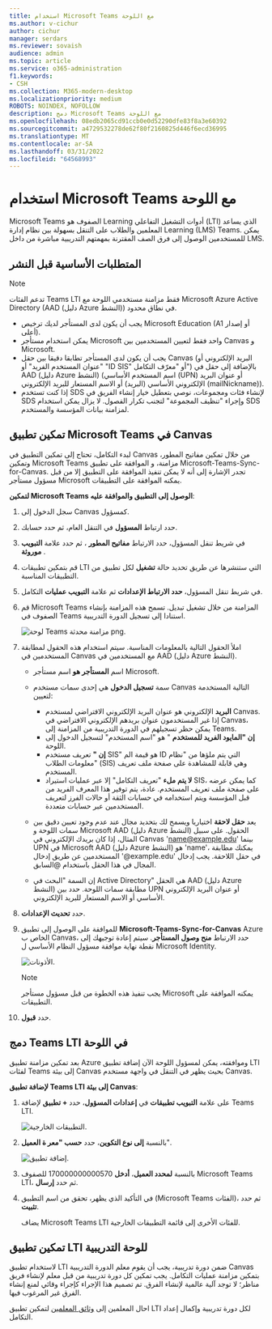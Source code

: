 ```yaml
---
title: استخدام Microsoft Teams مع اللوحة
ms.author: v-cichur
author: cichur
manager: serdars
ms.reviewer: sovaish
audience: admin
ms.topic: article
ms.service: o365-administration
f1.keywords:
- CSH
ms.collection: M365-modern-desktop
ms.localizationpriority: medium
ROBOTS: NOINDEX, NOFOLLOW
description: دمج Microsoft Teams مع اللوحة
ms.openlocfilehash: 08edb2065cd91ccb0e0d52290dfe83f8a3e60392
ms.sourcegitcommit: a4729532278de62f80f2160825d446f6ecd36995
ms.translationtype: MT
ms.contentlocale: ar-SA
ms.lasthandoff: 03/31/2022
ms.locfileid: "64568993"
---
```

# <a name="use-microsoft-teams-classes-with-canvas"></a>استخدام Microsoft Teams مع اللوحة

Microsoft Teams الصفوف هو Learning أدوات التشغيل التفاعلي (LTI) الذي يساعد المعلمين والطلاب على التنقل بسهولة بين نظام إدارة Learning (LMS) Teams. يمكن للمستخدمين الوصول إلى فرق الصف المقترنة بمهمتهم التدريبية مباشرة من داخل LMS.

## <a name="prerequisites-before-deployment"></a>المتطلبات الأساسية قبل النشر

> [!NOTE]
> تدعم الفئات Teams LTI فقط مزامنة مستخدمي اللوحة مع Microsoft Azure Active Directory (AAD (دليل Azure النشط)) في نطاق محدود.
>
> - يجب أن يكون لدى المستأجر لديك ترخيص Microsoft Education (A1 أو إصدار أعلى).
> - يمكن استخدام مستأجر Microsoft واحد فقط لتعيين المستخدمين بين Canvas و Microsoft.
> - يجب أن يكون لدى المستأجر تطابقا دقيقا بين حقل Canvas (البريد الإلكتروني أو "عنوان المستخدم الفريد" أو "ID SIS" أو "معرّف التكامل") بالإضافة إلى حقل في AAD (دليل Azure النشط) (اسم المستخدم الأساسي (UPN) أو عنوان البريد الإلكتروني الأساسي (البريد) أو الاسم المستعار للبريد الإلكتروني (mailNickname)).
> - إذا كنت تستخدم SDS لإنشاء فئات ومجموعات، نوصي بتعطيل خيار إنشاء الفريق في SDS وإجراء "تنظيف المجموعة" لتجنب تكرار [](/schooldatasync/group-cleanup) الفصول. لا يزال يمكن استخدام SDS لمزامنة بيانات المؤسسة والمستخدم.

## <a name="enable-the-microsoft-teams-app-in-canvas"></a>تمكين تطبيق Microsoft Teams في Canvas

لبدء التكامل، تحتاج إلى تمكين التطبيق في Canvas من خلال تمكين مفاتيح المطور، وتمكين Microsoft Teams مزامنة، و الموافقة على تطبيق Microsoft-Teams-Sync-for-Canvas. تجدر الإشارة إلى أنه لا يمكن تنفيذ الموافقة على التطبيق إلا من قبل مسؤول مستأجر Microsoft يمكنه الموافقة على التطبيقات.

**لتمكين Microsoft Teams الوصول إلى التطبيق والموافقة عليه**:

1. سجل الدخول إلى Canvas كمسؤول.

2. حدد ارتباط **المسؤول** في التنقل العام، ثم حدد حسابك.
3. في شريط تنقل المسؤول، حدد الارتباط **مفاتيح المطور** ، ثم حدد علامة **التبويب موروثة** .
4. قم بتمكين تطبيقات LTI التي ستنشرها عن طريق تحديد حالة **تشغيل** لكل تطبيق من التطبيقات المناسبة.

5. في شريط تنقل المسؤول، **حدد الارتباط الإعدادات** ثم علامة **التبويب عمليات** التكامل.

6. قم Microsoft Teams المزامنة من خلال تشغيل تبديل. تسمح هذه المزامنة بإنشاء الصفوف في Teams استنادا إلى تسجيل الدورة التدريبية.

   ![لوحة Teams مزامنة محدثة png.](https://user-images.githubusercontent.com/87142492/128225881-abdfc52d-dc9e-48ad-aec5-f6617c6436f3.png)

7. املأ الحقول التالية بالمعلومات المناسبة. سيتم استخدام هذه الحقول لمطابقة المستخدمين في Canvas مع المستخدمين في AAD (دليل Azure النشط).
   - اسم **المستأجر هو** اسم مستأجر Microsoft.
   - سمة **تسجيل الدخول** هي إحدى سمات مستخدم Canvas التالية المستخدمة لتعيين:
      - **البريد** الإلكتروني هو عنوان البريد الإلكتروني الافتراضي لمستخدم Canvas. إذا غير المستخدمون عنوان بريدهم الإلكتروني الافتراضي في Canvas، يمكن حظر تسجيلهم في الدورة التدريبية من المزامنة إلى Teams.
      - **إن "المايود الفريد للمستخدم** " هو "اسم المستخدم" لتسجيل الدخول إلى اللوحة.
      - **إن "** تعريف مستخدم SIS" هو قيمة الم ID التي يتم ملؤها من "نظام معلومات الطلاب" (SIS) وهي قابلة للمشاهدة على صفحة ملف تعريف المستخدم.
      - **لا يتم ملء** "تعريف التكامل" إلا عبر عمليات استيراد SIS، كما يمكن عرضه على صفحة ملف تعريف المستخدم. عادة، يتم توفير هذا المعرف الفريد من قبل المؤسسة ويتم استخدامه في حسابات الثقة أو حالات الفرز لتعريف المستخدمين عبر حسابات متعددة.

   - يعد **حقل لاحقة** اختياريا ويسمح لك بتحديد مجال عند عدم وجود تعيين دقيق بين سمات اللوحة و Microsoft AAD (دليل Azure النشط) الحقول. على سبيل المثال، إذا كان بريدك الإلكتروني في Canvas 'name@example.edu' بينما UPN في Microsoft AAD (دليل Azure النشط) هو 'name'، يمكنك مطابقة المستخدمين عن طريق إدخال '@example.edu' في حقل اللاحقة. يجب إدخال المجال في هذا الحقل باستخدام @السابق.
   - إن السمة "البحث في Active Directory" هي الحقل AAD (دليل Azure النشط) مطابقة سمات اللوحة. حدد بين UPN أو عنوان البريد الإلكتروني الأساسي أو الاسم المستعار للبريد الإلكتروني.

8. حدد **تحديث الإعدادات**.

9. للموافقة على الوصول إلى تطبيق **Microsoft-Teams-Sync-for-Canvas** Azure الخاص ب Canvas، حدد الارتباط **منح وصول المستأجر**. سيتم إعادة توجيهك إلى نقطة نهاية موافقة مسؤول النظام الأساسي ل Microsoft Identity.

   ![الأذونات.](media/permissions.png)

   > [!NOTE]
   > يجب تنفيذ هذه الخطوة من قبل مسؤول مستأجر Microsoft يمكنه الموافقة على التطبيقات.

10. حدد **قبول**.

## <a name="integrate-teams-classes-lti-in-canvas"></a>دمج Teams LTI في اللوحة

بعد تمكين مزامنة تطبيق Azure وموافقته، يمكن لمسؤول اللوحة الآن إضافة تطبيق LTI لفئات Teams إلى بيئة Canvas بحيث يظهر في التنقل في واجهة مستخدم Canvas.

**لإضافة تطبيق Teams LTI إلى بيئة Canvas**:

1. على علامة **التبويب تطبيقات** في **إعدادات المسؤول**، حدد **+ تطبيق** لإضافة Teams LTI.

   ![التطبيقات الخارجية.](media/external-apps.png)

2. بالنسبة **إلى نوع التكوين**، حدد **حسب "معر ة العميل**".

   ![إضافة تطبيق.](media/add-app.png)

3. بالنسبة **لمحدد العميل**، **أدخل** 170000000000570 للصفوف Microsoft Teams LTI، ثم حدد **إرسال**.

4. في التأكيد الذي يظهر، تحقق من اسم التطبيق (Microsoft Teams الفئات)، ثم حدد **تثبيت**.

   يضاف Microsoft Teams LTI للفئات الأخرى إلى قائمة التطبيقات الخارجية.

## <a name="enabling-the-lti-app-for-canvas-courses"></a>تمكين تطبيق LTI للوحة التدريبية

لاستخدام تطبيق LTI ضمن دورة تدريبية، يجب أن يقوم معلم الدورة التدريبية Canvas بتمكين مزامنة عمليات التكامل. يجب تمكين كل دورة تدريبية من قبل معلم لإنشاء فريق مناظر؛ لا توجد آلية عالمية لإنشاء الفرق. تم تصميم هذا الإجراء كإجراء وقائي لمنع إنشاء الفرق غير المرغوب فيها.

احال المعلمين إلى [وثائق المعلمين](https://support.microsoft.com/topic/use-microsoft-teams-classes-in-your-lms-preview-ac6a1e34-32f7-45e6-b83e-094185a1e78a#ID0EBD=Instructure_Canvas) لتمكين تطبيق LTI لكل دورة تدريبية وإكمال إعداد التكامل.
